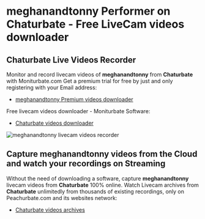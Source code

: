 # meghanandtonny Performer on Chaturbate - Free LiveCam videos downloader

## Chaturbate Live Videos Recorder

Monitor and record livecam videos of **meghanandtonny** from **Chaturbate** with Moniturbate.com
Get a premium trial for free by just and only registering with your Email address:
* [meghanandtonny Premium videos downloader](https://moniturbate.com/request-demo-licence-key.html)

Free livecam videos downloader - Moniturbate Software:
* [Chaturbate videos downloader](https://moniturbate.com/moniturbate-download-software.html)

![meghanandtonny livecam videos recorder](https://peachurnet.com/templates/moniturbate-software.png)


## Capture meghanandtonny videos from the Cloud and watch your recordings on Streaming

Without the need of downloading a software, capture **meghanandtonny** livecam videos from **Chaturbate** 100% online.
Watch Livecam archives from **Chaturbate** unlimitedly from thousands of existing recordings, only on Peachurbate.com and its websites network:
* [Chaturbate videos archives](https://peachurnet.com/)